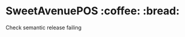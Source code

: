 <div align="start">
  <h1>SweetAvenuePOS :coffee: :bread: </h1>
</div>

Check semantic release failing